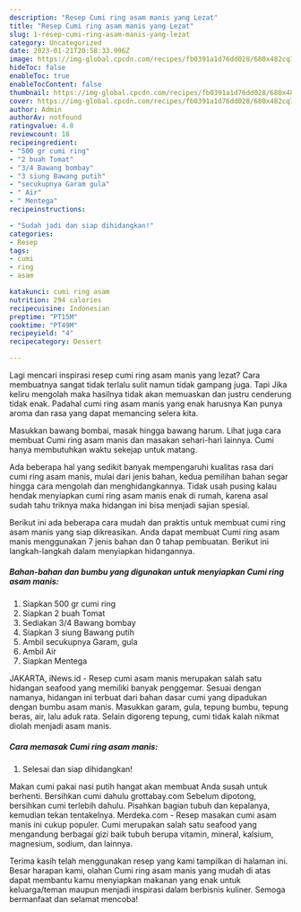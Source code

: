```yaml
---
description: "Resep Cumi ring asam manis yang Lezat"
title: "Resep Cumi ring asam manis yang Lezat"
slug: 1-resep-cumi-ring-asam-manis-yang-lezat
category: Uncategorized
date: 2023-01-21T20:58:33.996Z
image: https://img-global.cpcdn.com/recipes/fb0391a1d76dd028/680x482cq70/cumi-ring-asam-manis-foto-resep-utama.jpg
hideToc: false
enableToc: true
enableTocContent: false
thumbnail: https://img-global.cpcdn.com/recipes/fb0391a1d76dd028/680x482cq70/cumi-ring-asam-manis-foto-resep-utama.jpg
cover: https://img-global.cpcdn.com/recipes/fb0391a1d76dd028/680x482cq70/cumi-ring-asam-manis-foto-resep-utama.jpg
author: Admin
authorAv: notfound
ratingvalue: 4.8
reviewcount: 18
recipeingredient:
- "500 gr cumi ring"
- "2 buah Tomat"
- "3/4 Bawang bombay"
- "3 siung Bawang putih"
- "secukupnya Garam gula"
- " Air"
- " Mentega"
recipeinstructions:

- "Sudah jadi dan siap dihidangkan!"
categories:
- Resep
tags:
- cumi
- ring
- asam

katakunci: cumi ring asam 
nutrition: 294 calories
recipecuisine: Indonesian
preptime: "PT15M"
cooktime: "PT49M"
recipeyield: "4"
recipecategory: Dessert

---
```



Lagi mencari inspirasi resep cumi ring asam manis yang lezat? Cara membuatnya sangat tidak terlalu sulit namun tidak gampang juga. Tapi Jika keliru mengolah maka hasilnya tidak akan memuaskan dan justru cenderung tidak enak. Padahal cumi ring asam manis yang enak harusnya Kan punya aroma dan rasa yang dapat memancing selera kita.


Masukkan bawang bombai, masak hingga bawang harum. Lihat juga cara membuat Cumi ring asam manis dan masakan sehari-hari lainnya. Cumi hanya membutuhkan waktu sekejap untuk matang.

Ada beberapa hal yang sedikit banyak mempengaruhi kualitas rasa dari cumi ring asam manis, mulai dari jenis bahan, kedua pemilihan bahan segar hingga cara mengolah dan menghidangkannya. Tidak usah pusing kalau hendak menyiapkan cumi ring asam manis enak di rumah, karena asal sudah tahu triknya maka hidangan ini bisa menjadi sajian spesial.


Berikut ini ada beberapa cara mudah dan praktis untuk membuat cumi ring asam manis yang siap dikreasikan. Anda dapat membuat Cumi ring asam manis menggunakan 7 jenis bahan dan 0 tahap pembuatan. Berikut ini langkah-langkah dalam menyiapkan hidangannya.

<!--inarticleads1-->

##### Bahan-bahan dan bumbu yang digunakan untuk menyiapkan Cumi ring asam manis:

1. Siapkan 500 gr cumi ring
1. Siapkan 2 buah Tomat
1. Sediakan 3/4 Bawang bombay
1. Siapkan 3 siung Bawang putih
1. Ambil secukupnya Garam, gula
1. Ambil  Air
1. Siapkan  Mentega


JAKARTA, iNews.id - Resep cumi asam manis merupakan salah satu hidangan seafood yang memiliki banyak penggemar. Sesuai dengan namanya, hidangan ini terbuat dari bahan dasar cumi yang dipadukan dengan bumbu asam manis. Masukkan garam, gula, tepung bumbu, tepung beras, air, lalu aduk rata. Selain digoreng tepung, cumi tidak kalah nikmat diolah menjadi asam manis. 

<!--inarticleads2-->

##### Cara memasak Cumi ring asam manis:


1. Selesai dan siap dihidangkan!

Makan cumi pakai nasi putih hangat akan membuat Anda susah untuk berhenti. Bersihkan cumi dahulu grottabay.com Sebelum dipotong, bersihkan cumi terlebih dahulu. Pisahkan bagian tubuh dan kepalanya, kemudian tekan tentakelnya. Merdeka.com - Resep masakan cumi asam manis ini cukup populer. Cumi merupakan salah satu seafood yang mengandung berbagai gizi baik tubuh berupa vitamin, mineral, kalsium, magnesium, sodium, dan lainnya. 

Terima kasih telah menggunakan resep yang kami tampilkan di halaman ini. Besar harapan kami, olahan Cumi ring asam manis yang mudah di atas dapat membantu kamu menyiapkan makanan yang enak untuk keluarga/teman maupun menjadi inspirasi dalam berbisnis kuliner. Semoga bermanfaat dan selamat mencoba!
